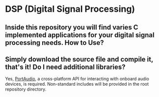 DSP (Digital Signal Processing)
===============================
Inside this repository you will find varies C implemented applications for your digital signal processing needs.
How to Use?
---------------
Simply download the source file and compile it, that's it!
Do I need additional libraries?
-----------------------------
Yes, [PortAudio][1], a cross-platform API for interacting with onboard audio devices, is required. Non-standard includes will be provided in the root repository directory.


[1]: http://www.portaudio.com/ "PortAudio Mainpage"